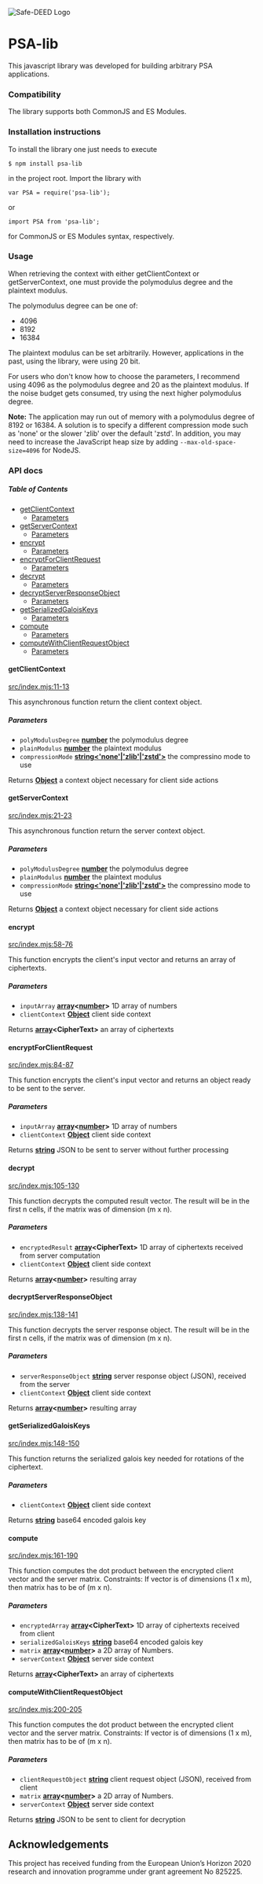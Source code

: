 ![Safe-DEED Logo](https://github.com/Safe-DEED/PSA/blob/master/Safe-DEED_logo.png)

# PSA-lib

This javascript library was developed for building arbitrary PSA applications.

### Compatibility

The library supports both CommonJS and ES Modules.

### Installation instructions

To install the library one just needs to execute

`$ npm install psa-lib`

in the project root.
Import the library with

`var PSA = require('psa-lib');`

or

`import PSA from 'psa-lib';`

for CommonJS or ES Modules syntax, respectively.

### Usage

When retrieving the context with either getClientContext or getServerContext, one must provide the polymodulus degree
and the plaintext modulus.

The polymodulus degree can be one of:

- 4096
- 8192
- 16384

The plaintext modulus can be set arbitrarily. However, applications in the past, using the library, were using 20 bit.

For users who don't know how to choose the parameters, I recommend using 4096 as the polymodulus degree and 20 as the
plaintext modulus. If the noise budget gets consumed, try using the next higher polymodulus degree.

**Note:** The application may run out of memory with a polymodulus degree of 8192 or 16384. A solution is to specify a
different compression mode such as 'none' or the slower 'zlib' over the default 'zstd'. In addition, you may need to
increase the JavaScript heap size by adding `--max-old-space-size=4096` for NodeJS.

### API docs

<!-- Generated by documentation.js. Update this documentation by updating the source code. -->

##### Table of Contents

- [getClientContext](#getclientcontext)
  - [Parameters](#parameters)
- [getServerContext](#getservercontext)
  - [Parameters](#parameters-1)
- [encrypt](#encrypt)
  - [Parameters](#parameters-2)
- [encryptForClientRequest](#encryptforclientrequest)
  - [Parameters](#parameters-3)
- [decrypt](#decrypt)
  - [Parameters](#parameters-4)
- [decryptServerResponseObject](#decryptserverresponseobject)
  - [Parameters](#parameters-5)
- [getSerializedGaloisKeys](#getserializedgaloiskeys)
  - [Parameters](#parameters-6)
- [compute](#compute)
  - [Parameters](#parameters-7)
- [computeWithClientRequestObject](#computewithclientrequestobject)
  - [Parameters](#parameters-8)

#### getClientContext

[src/index.mjs:11-13](https://github.com/Safe-DEED/PSA/blob/2bdaec3efffe284c0299eb11f291cd9b9cea6a08/src/index.mjs#L11-L13 'Source code on GitHub')

This asynchronous function return the client context object.

##### Parameters

- `polyModulusDegree` **[number](https://developer.mozilla.org/docs/Web/JavaScript/Reference/Global_Objects/Number)** the polymodulus degree
- `plainModulus` **[number](https://developer.mozilla.org/docs/Web/JavaScript/Reference/Global_Objects/Number)** the plaintext modulus
- `compressionMode` **[string<'none'|'zlib'|'zstd'>](https://developer.mozilla.org/docs/Web/JavaScript/Reference/Global_Objects/string)** the compressino mode to use

Returns **[Object](https://developer.mozilla.org/docs/Web/JavaScript/Reference/Global_Objects/Object)** a context object necessary for client side actions

#### getServerContext

[src/index.mjs:21-23](https://github.com/Safe-DEED/PSA/blob/2bdaec3efffe284c0299eb11f291cd9b9cea6a08/src/index.mjs#L21-L23 'Source code on GitHub')

This asynchronous function return the server context object.

##### Parameters

- `polyModulusDegree` **[number](https://developer.mozilla.org/docs/Web/JavaScript/Reference/Global_Objects/Number)** the polymodulus degree
- `plainModulus` **[number](https://developer.mozilla.org/docs/Web/JavaScript/Reference/Global_Objects/Number)** the plaintext modulus
- `compressionMode` **[string<'none'|'zlib'|'zstd'>](https://developer.mozilla.org/docs/Web/JavaScript/Reference/Global_Objects/string)** the compressino mode to use

Returns **[Object](https://developer.mozilla.org/docs/Web/JavaScript/Reference/Global_Objects/Object)** a context object necessary for client side actions

#### encrypt

[src/index.mjs:58-76](https://github.com/Safe-DEED/PSA/blob/2bdaec3efffe284c0299eb11f291cd9b9cea6a08/src/index.mjs#L58-L76 'Source code on GitHub')

This function encrypts the client's input vector and returns an array of ciphertexts.

##### Parameters

- `inputArray` **[array](https://developer.mozilla.org/docs/Web/JavaScript/Reference/Global_Objects/Array)&lt;[number](https://developer.mozilla.org/docs/Web/JavaScript/Reference/Global_Objects/Number)>** 1D array of numbers
- `clientContext` **[Object](https://developer.mozilla.org/docs/Web/JavaScript/Reference/Global_Objects/Object)** client side context

Returns **[array](https://developer.mozilla.org/docs/Web/JavaScript/Reference/Global_Objects/Array)&lt;CipherText>** an array of ciphertexts

#### encryptForClientRequest

[src/index.mjs:84-87](https://github.com/Safe-DEED/PSA/blob/2bdaec3efffe284c0299eb11f291cd9b9cea6a08/src/index.mjs#L84-L87 'Source code on GitHub')

This function encrypts the client's input vector and returns an object ready to be sent to the server.

##### Parameters

- `inputArray` **[array](https://developer.mozilla.org/docs/Web/JavaScript/Reference/Global_Objects/Array)&lt;[number](https://developer.mozilla.org/docs/Web/JavaScript/Reference/Global_Objects/Number)>** 1D array of numbers
- `clientContext` **[Object](https://developer.mozilla.org/docs/Web/JavaScript/Reference/Global_Objects/Object)** client side context

Returns **[string](https://developer.mozilla.org/docs/Web/JavaScript/Reference/Global_Objects/String)** JSON to be sent to server without further processing

#### decrypt

[src/index.mjs:105-130](https://github.com/Safe-DEED/PSA/blob/2bdaec3efffe284c0299eb11f291cd9b9cea6a08/src/index.mjs#L105-L130 'Source code on GitHub')

This function decrypts the computed result vector. The result will be in the first n cells, if the matrix was of dimension (m x n).

##### Parameters

- `encryptedResult` **[array](https://developer.mozilla.org/docs/Web/JavaScript/Reference/Global_Objects/Array)&lt;CipherText>** 1D array of ciphertexts received from server computation
- `clientContext` **[Object](https://developer.mozilla.org/docs/Web/JavaScript/Reference/Global_Objects/Object)** client side context

Returns **[array](https://developer.mozilla.org/docs/Web/JavaScript/Reference/Global_Objects/Array)&lt;[number](https://developer.mozilla.org/docs/Web/JavaScript/Reference/Global_Objects/Number)>** resulting array

#### decryptServerResponseObject

[src/index.mjs:138-141](https://github.com/Safe-DEED/PSA/blob/2bdaec3efffe284c0299eb11f291cd9b9cea6a08/src/index.mjs#L138-L141 'Source code on GitHub')

This function decrypts the server response object. The result will be in the first n cells, if the matrix was of dimension (m x n).

##### Parameters

- `serverResponseObject` **[string](https://developer.mozilla.org/docs/Web/JavaScript/Reference/Global_Objects/String)** server response object (JSON), received from the server
- `clientContext` **[Object](https://developer.mozilla.org/docs/Web/JavaScript/Reference/Global_Objects/Object)** client side context

Returns **[array](https://developer.mozilla.org/docs/Web/JavaScript/Reference/Global_Objects/Array)&lt;[number](https://developer.mozilla.org/docs/Web/JavaScript/Reference/Global_Objects/Number)>** resulting array

#### getSerializedGaloisKeys

[src/index.mjs:148-150](https://github.com/Safe-DEED/PSA/blob/2bdaec3efffe284c0299eb11f291cd9b9cea6a08/src/index.mjs#L148-L150 'Source code on GitHub')

This function returns the serialized galois key needed for rotations of the ciphertext.

##### Parameters

- `clientContext` **[Object](https://developer.mozilla.org/docs/Web/JavaScript/Reference/Global_Objects/Object)** client side context

Returns **[string](https://developer.mozilla.org/docs/Web/JavaScript/Reference/Global_Objects/String)** base64 encoded galois key

#### compute

[src/index.mjs:161-190](https://github.com/Safe-DEED/PSA/blob/2bdaec3efffe284c0299eb11f291cd9b9cea6a08/src/index.mjs#L161-L190 'Source code on GitHub')

This function computes the dot product between the encrypted client vector and the server matrix.
Constraints: If vector is of dimensions (1 x m), then matrix has to be of (m x n).

##### Parameters

- `encryptedArray` **[array](https://developer.mozilla.org/docs/Web/JavaScript/Reference/Global_Objects/Array)&lt;CipherText>** 1D array of ciphertexts received from client
- `serializedGaloisKeys` **[string](https://developer.mozilla.org/docs/Web/JavaScript/Reference/Global_Objects/String)** base64 encoded galois key
- `matrix` **[array](https://developer.mozilla.org/docs/Web/JavaScript/Reference/Global_Objects/Array)&lt;[number](https://developer.mozilla.org/docs/Web/JavaScript/Reference/Global_Objects/Number)>** a 2D array of Numbers.
- `serverContext` **[Object](https://developer.mozilla.org/docs/Web/JavaScript/Reference/Global_Objects/Object)** server side context

Returns **[array](https://developer.mozilla.org/docs/Web/JavaScript/Reference/Global_Objects/Array)&lt;CipherText>** an array of ciphertexts

#### computeWithClientRequestObject

[src/index.mjs:200-205](https://github.com/Safe-DEED/PSA/blob/2bdaec3efffe284c0299eb11f291cd9b9cea6a08/src/index.mjs#L200-L205 'Source code on GitHub')

This function computes the dot product between the encrypted client vector and the server matrix.
Constraints: If vector is of dimensions (1 x m), then matrix has to be of (m x n).

##### Parameters

- `clientRequestObject` **[string](https://developer.mozilla.org/docs/Web/JavaScript/Reference/Global_Objects/String)** client request object (JSON), received from client
- `matrix` **[array](https://developer.mozilla.org/docs/Web/JavaScript/Reference/Global_Objects/Array)&lt;[number](https://developer.mozilla.org/docs/Web/JavaScript/Reference/Global_Objects/Number)>** a 2D array of Numbers.
- `serverContext` **[Object](https://developer.mozilla.org/docs/Web/JavaScript/Reference/Global_Objects/Object)** server side context

Returns **[string](https://developer.mozilla.org/docs/Web/JavaScript/Reference/Global_Objects/String)** JSON to be sent to client for decryption

## Acknowledgements

This project has received funding from the European Union’s Horizon 2020 research and innovation programme under grant agreement No 825225.
